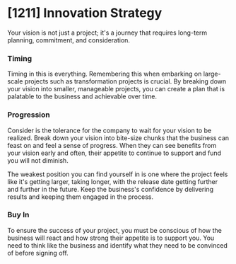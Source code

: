 # [1211] Innovation Strategy

Your vision is not just a project; it's a journey that requires long-term planning, commitment, and consideration.

### Timing

Timing in this is everything. Remembering this when embarking on large-scale projects such as transformation projects is crucial. By breaking down your vision into smaller, manageable projects, you can create a plan that is palatable to the business and achievable over time.

### Progression

Consider is the tolerance for the company to wait for your vision to be realized. Break down your vision into bite-size chunks that the business can feast on and feel a sense of progress. When they can see benefits from your vision early and often, their appetite to continue to support and fund you will not diminish.

The weakest position you can find yourself in is one where the project feels like it's getting larger, taking longer, with the release date getting further and further in the future. Keep the business's confidence by delivering results and keeping them engaged in the process.

### Buy In

To ensure the success of your project, you must be conscious of how the business will react and how strong their appetite is to support you. You need to think like the business and identify what they need to be convinced of before signing off.

